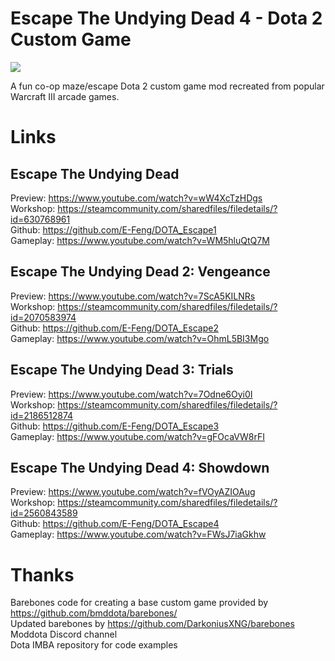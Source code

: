 # Escape The Undying Dead 4 - Dota 2 Custom Game

<img src="https://i.imgur.com/HRqhNU4.png"/>

A fun co-op maze/escape Dota 2 custom game mod recreated from popular Warcraft III arcade games.

# Links
## Escape The Undying Dead

Preview: https://www.youtube.com/watch?v=wW4XcTzHDgs \
Workshop: https://steamcommunity.com/sharedfiles/filedetails/?id=630768961 \
Github: https://github.com/E-Feng/DOTA_Escape1 \
Gameplay: https://www.youtube.com/watch?v=WM5hluQtQ7M


## Escape The Undying Dead 2: Vengeance

Preview: https://www.youtube.com/watch?v=7ScA5KILNRs \
Workshop: https://steamcommunity.com/sharedfiles/filedetails/?id=2070583974 \
Github: https://github.com/E-Feng/DOTA_Escape2 \
Gameplay: https://www.youtube.com/watch?v=OhmL5BI3Mgo

## Escape The Undying Dead 3: Trials

Preview: https://www.youtube.com/watch?v=7Odne6Oyi0I \
Workshop: https://steamcommunity.com/sharedfiles/filedetails/?id=2186512874 \
Github: https://github.com/E-Feng/DOTA_Escape3 \
Gameplay: https://www.youtube.com/watch?v=gFOcaVW8rFI

## Escape The Undying Dead 4: Showdown

Preview: https://www.youtube.com/watch?v=fVOyAZIOAug \
Workshop: https://steamcommunity.com/sharedfiles/filedetails/?id=2560843589 \
Github: https://github.com/E-Feng/DOTA_Escape4 \
Gameplay: https://www.youtube.com/watch?v=FWsJ7iaGkhw

# Thanks
Barebones code for creating a base custom game provided by https://github.com/bmddota/barebones/ \
Updated barebones by https://github.com/DarkoniusXNG/barebones \
Moddota Discord channel \
Dota IMBA repository for code examples